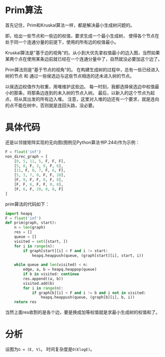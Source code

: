 # Prim算法
首先记住，Prim和Kruskal算法一样，都是解决最小生成树问题的。

即，给出一些节点和一些边的权值，要求生成一个最小生成树，
使得各个节点在处于同一个连通分量的前提下，使用的所有边的权值最小。

Kruskal算法是"基于边的视角"的。从小到大优先拿权值最小的边入图，当然如果某两个点在使用某条边前就已经在一个连通分量中了，自然就没必要加这个边了。

Prim算法则是"基于节点的视角"的。
在构建生成树的过程中，总有一些已经进入树的节点 和 通过一些侯选边与这些节点相连的还未进入树的节点。

以侯选边权值作为权重，用堆维护这些边。
每一时刻，我都选择侯选边中权值最小的那条，将那条边连到的未入树的节点入树。
最后，以新入的这个节点为起点，将从其出发的所有边入堆。
注意，这里对入堆的边还有一个要求，就是连向的点不能在树中，否则就是连回头路，没必要。

# 具体代码
还是以邻接矩阵实现的无向图(图例见Python算法书P.244)作为示例：
```python
F = float('inf')
non_direc_graph = [
    [0, 5, 11, 5, F, F, F],
    [5, 0, F, 3, 9, F, 6],
    [11, F, 0, 7, F, 6, F],
    [5, 3, 7, 0, F, F, 20],
    [F, 9, F, F, 0, F, 8],
    [F, F, 6, F, F, 0, 8],
    [F, 6, F, 20, 8, 8, F]
]
```

prim算法的代码如下：
```python
import heapq
F = float('inf')
def prim(graph, start):
    n = len(graph)
    res = []
    queue = []
    visited = set([start, ])
    for i in range(n):
        if graph[start][i] < F and i != start:
            heapq.heappush(queue, (graph[start][i], start, i))
    
    while queue and len(visited) < n:
        edge, a, b = heapq.heappop(queue)
        if b in visited: continue
        res.append((a, b))
        visited.add(b)
        for i in range(n):
            if graph[b][i] < F and i != b and i not in visited:
                heapq.heappush(queue, (graph[b][i], b, i))
    return res
```
当然上面res收割的是各个边，要是换成加等权值就是求最小生成树的权值和了。

# 分析
设图为`G = (E, V)`。
时间复杂度是`O(ElogE)`。